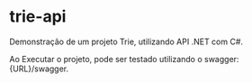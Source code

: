 # trie-api
Demonstração de um projeto Trie, utilizando API .NET com C#.

Ao Executar o projeto, pode ser testado utilizando o swagger: {URL}/swagger.



